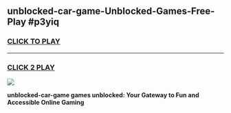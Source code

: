
## unblocked-car-game-Unblocked-Games-Free-Play #p3yiq
<h3>
<a href="https://us.freeplayer.one?title=unblocked-car-game&ref=9M">CLICK TO PLAY</a></h3>
<hr>

<h3>
<a href="https://us.freeplayer.one?title=unblocked-car-game&ref=9M">CLICK 2 PLAY</a>
  
</h3>

<a href="https://us.freeplayer.one?title=unblocked-car-game&ref=9M"><img src="https://clearcache.store/games.png"></a>


**unblocked-car-game games unblocked: Your Gateway to Fun and Accessible Online Gaming**

